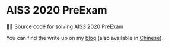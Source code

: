 # AIS3 2020 PreExam

🎩🏴 Source code for solving AIS3 2020 PreExam

You can find the write up on my [blog](https://blog.tomy.me/en/posts/ais3-2020-pre-exam-write-up) (also available in [Chinese](https://blog.tomy.me/zh-tw/posts/ais3-2020-pre-exam-write-up)).

